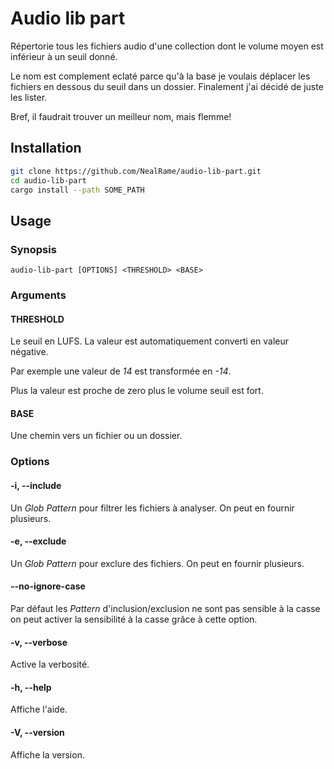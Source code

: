 # Audio lib part

Répertorie tous les fichiers audio d'une collection dont le volume moyen est
inférieur à un seuil donné.

Le nom est complement eclaté parce qu'à la base je voulais déplacer les
fichiers en dessous du seuil dans un dossier. Finalement j'ai décidé de juste
les lister.

Bref, il faudrait trouver un meilleur nom, mais flemme!


## Installation

```bash
git clone https://github.com/NealRame/audio-lib-part.git
cd audio-lib-part
cargo install --path SOME_PATH
```

## Usage

### Synopsis
```
audio-lib-part [OPTIONS] <THRESHOLD> <BASE>
```


### Arguments

#### THRESHOLD

Le seuil en LUFS. La valeur est automatiquement converti en valeur
négative.

Par exemple une valeur de _14_ est transformée en _-14_.

Plus la valeur est proche de zero plus le volume seuil est fort.

#### BASE
Une chemin vers un fichier ou un dossier.


### Options

#### -i, --include <PATTERN>
Un _Glob Pattern_ pour filtrer les fichiers à analyser. On peut en fournir
plusieurs.

#### -e, --exclude <PATTERN>
Un _Glob Pattern_ pour exclure des fichiers. On peut en fournir plusieurs.

#### --no-ignore-case
Par défaut les _Pattern_ d'inclusion/exclusion ne sont pas sensible à la casse
on peut activer la sensibilité à la casse grâce à cette option.

#### -v, --verbose
Active la verbosité.

#### -h, --help
Affiche l'aide.

#### -V, --version
Affiche la version.
